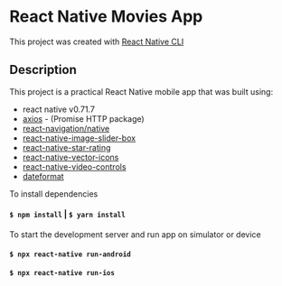 # React Native Movies App

This project was created with [React Native CLI](https://reactnative.dev/)

## Description
This project is a practical React Native mobile app that was built using:
 - react native v0.71.7
 - [axios](https://www.npmjs.com/package/axios) - (Promise HTTP package)
 - [react-navigation/native](https://reactnavigation.org/docs/getting-started/)
 - [react-native-image-slider-box](https://www.npmjs.com/package/react-native-image-slider-box)
 - [react-native-star-rating](https://www.npmjs.com/package/react-native-star-rating)
 - [react-native-vector-icons](https://github.com/oblador/react-native-vector-icons)
 - [react-native-video-controls](https://github.com/itsnubix/react-native-video-controls) 
 - [dateformat](https://www.npmjs.com/package/dateformat)

To install dependencies 
#### `$ npm install` | `$ yarn install`

To start the development server and run app on simulator or device
#### `$ npx react-native run-android`

#### `$ npx react-native run-ios`

